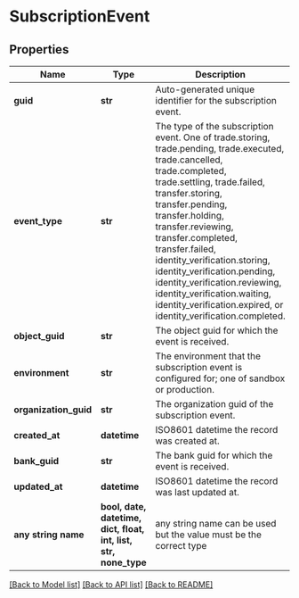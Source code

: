 # SubscriptionEvent


## Properties
Name | Type | Description | Notes
------------ | ------------- | ------------- | -------------
**guid** | **str** | Auto-generated unique identifier for the subscription event. | 
**event_type** | **str** | The type of the subscription event. One of trade.storing, trade.pending, trade.executed, trade.cancelled, trade.completed, trade.settling, trade.failed, transfer.storing, transfer.pending, transfer.holding, transfer.reviewing, transfer.completed, transfer.failed, identity_verification.storing, identity_verification.pending, identity_verification.reviewing, identity_verification.waiting, identity_verification.expired, or identity_verification.completed. | 
**object_guid** | **str** | The object guid for which the event is received. | 
**environment** | **str** | The environment that the subscription event is configured for; one of sandbox or production. | 
**organization_guid** | **str** | The organization guid of the subscription event. | 
**created_at** | **datetime** | ISO8601 datetime the record was created at. | 
**bank_guid** | **str** | The bank guid for which the event is received. | [optional] 
**updated_at** | **datetime** | ISO8601 datetime the record was last updated at. | [optional] 
**any string name** | **bool, date, datetime, dict, float, int, list, str, none_type** | any string name can be used but the value must be the correct type | [optional]

[[Back to Model list]](../README.md#documentation-for-models) [[Back to API list]](../README.md#documentation-for-api-endpoints) [[Back to README]](../README.md)


